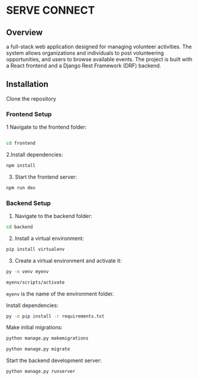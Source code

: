 # SERVE CONNECT

## Overview

a full-stack web application designed  for managing volunteer activities. The system allows organizations and individuals to post volunteering opportunities, and users to browse available events.
The project is built with a React frontend and a Django Rest Framework (DRF) backend.

##  Installation
 Clone the repository
### Frontend Setup
1 Navigate to the frontend folder:
```sh

cd frontend
 ```

2.Install dependencies:
```sh
npm install
```

3. Start the frontend server:
```sh
npm run dev
```

### Backend Setup
1. Navigate to the backend folder:
```sh
cd backend
```

2. Install a virtual environment:
```sh
pip install virtualenv
```
3. Create a virtual environment and activate it:
```sh
py -m venv myenv

myenv/scripts/activate
 ```
`myenv` is the name of the environment folder.

Install dependencies:
```sh
py -m pip install -r requirements.txt
```
Make initial migrations:
```bash
python manage.py makemigrations

python manage.py migrate
```
Start the backend development server:
```bash
python manage.py runserver
```








